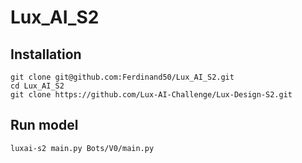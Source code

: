 # Lux_AI_S2


## Installation

```shell
git clone git@github.com:Ferdinand50/Lux_AI_S2.git
cd Lux_AI_S2
git clone https://github.com/Lux-AI-Challenge/Lux-Design-S2.git
```

## Run model
```shell
luxai-s2 main.py Bots/V0/main.py 
```
